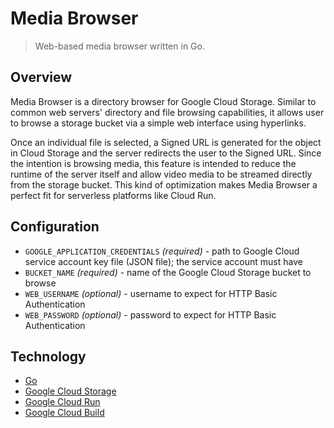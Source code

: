 # Media Browser

> Web-based media browser written in Go.

## Overview

Media Browser is a directory browser for Google Cloud Storage.
Similar to common web servers' directory and file browsing capabilities, it allows user to browse a storage bucket via a simple web interface using hyperlinks.

Once an individual file is selected, a Signed URL is generated for the object in Cloud Storage and the server redirects the user to the Signed URL.
Since the intention is browsing media, this feature is intended to reduce the runtime of the server itself and allow video media to be streamed directly from the storage bucket.
This kind of optimization makes Media Browser a perfect fit for serverless platforms like Cloud Run.

## Configuration

* `GOOGLE_APPLICATION_CREDENTIALS` _(required)_ - path to Google Cloud service account key file (JSON file); the service account must have 
* `BUCKET_NAME` _(required)_ - name of the Google Cloud Storage bucket to browse
* `WEB_USERNAME` _(optional)_ - username to expect for HTTP Basic Authentication
* `WEB_PASSWORD` _(optional)_ - password to expect for HTTP Basic Authentication

## Technology

* [Go](https://golang.org/)
* [Google Cloud Storage](https://cloud.google.com/storage/docs/)
* [Google Cloud Run](https://cloud.google.com/run/docs/)
* [Google Cloud Build](https://cloud.google.com/cloud-build/docs/)
